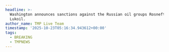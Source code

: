 ```yaml
---
headline: >-
  Washington announces sanctions against the Russian oil groups Rosneft and
  Lukoil.
author_name: TMP Live Team
timestamp: '2025-10-23T05:16:34.943612+00:00'
tags:
  - BREAKING
  - TMPNEWS
---
```


